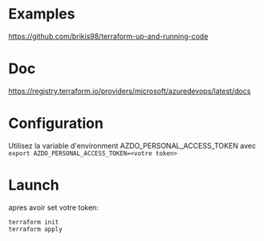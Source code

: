 # Examples 

https://github.com/brikis98/terraform-up-and-running-code

# Doc 

https://registry.terraform.io/providers/microsoft/azuredevops/latest/docs

# Configuration

Utilisez la variable d'environment AZDO_PERSONAL_ACCESS_TOKEN avec `export AZDO_PERSONAL_ACCESS_TOKEN=<votre token>`

# Launch

apres avoir set votre token:

```
terraform init
terraform apply
```
